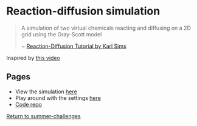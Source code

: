 # Reaction-diffusion simulation

> A simulation of two virtual chemicals reacting and diffusing on a 2D grid using the Gray-Scott model
>
> ~ [Reaction-Diffusion Tutorial by Karl Sims](http://karlsims.com/rd.html)


Inspired by [this video](https://www.youtube.com/watch?v=BV9ny785UNc)

## Pages

- View the simulation [here](./simulation.html)
- Play around with the settings [here](./tinker.html)
- [Code repo](https://github.com/UP940148/summer-programming-stuffs/tree/main/summer-challenges/2_reaction-diffusion)

[Return to summer-challenges](../)
